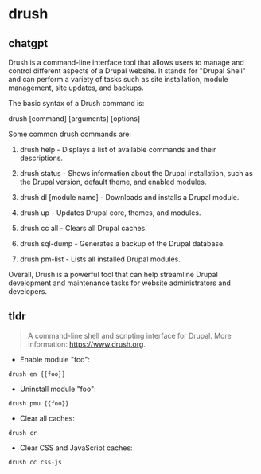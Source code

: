 # drush 
## chatgpt 
Drush is a command-line interface tool that allows users to manage and control different aspects of a Drupal website. It stands for "Drupal Shell" and can perform a variety of tasks such as site installation, module management, site updates, and backups.

The basic syntax of a Drush command is:

drush [command] [arguments] [options]

Some common drush commands are:

1. drush help - Displays a list of available commands and their descriptions.

2. drush status - Shows information about the Drupal installation, such as the Drupal version, default theme, and enabled modules.

3. drush dl [module name] - Downloads and installs a Drupal module.

4. drush up - Updates Drupal core, themes, and modules.

5. drush cc all - Clears all Drupal caches.

6. drush sql-dump - Generates a backup of the Drupal database.

7. drush pm-list - Lists all installed Drupal modules.

Overall, Drush is a powerful tool that can help streamline Drupal development and maintenance tasks for website administrators and developers. 

## tldr 
 
> A command-line shell and scripting interface for Drupal.
> More information: <https://www.drush.org>.

- Enable module "foo":

`drush en {{foo}}`

- Uninstall module "foo":

`drush pmu {{foo}}`

- Clear all caches:

`drush cr`

- Clear CSS and JavaScript caches:

`drush cc css-js`
